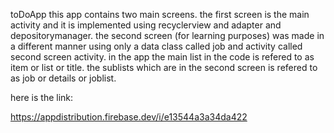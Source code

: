 toDoApp
this app contains two main screens. 
the first screen is the main activity and it is implemented using recyclerview and adapter and depositorymanager.
the second screen (for learning purposes) was made in a different manner using only a data class called job and activity called second screen activity.
in the app the main list in the code is refered to as item or list or title.
the sublists which are in the second screen is refered to as job or details or joblist.


here is the link:

https://appdistribution.firebase.dev/i/e13544a3a34da422
